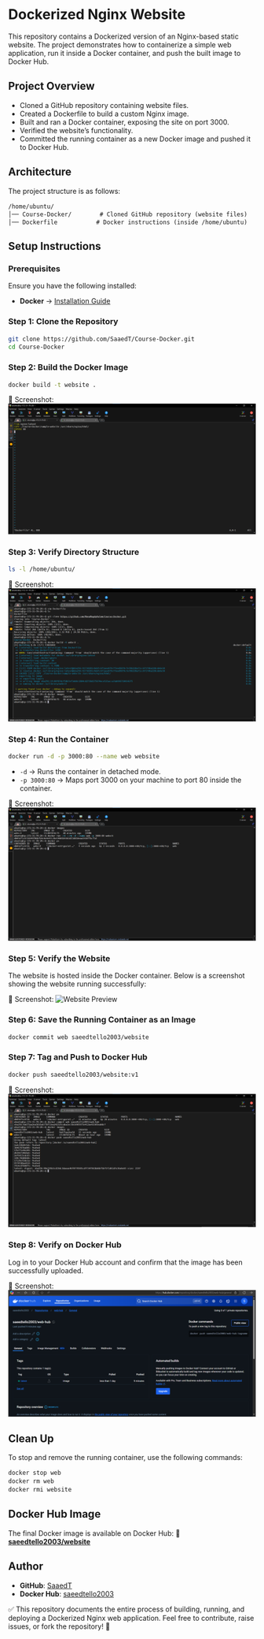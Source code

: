 # Dockerized Nginx Website

This repository contains a Dockerized version of an Nginx-based static website. The project demonstrates how to containerize a simple web application, run it inside a Docker container, and push the built image to Docker Hub.

## Project Overview
- Cloned a GitHub repository containing website files.
- Created a Dockerfile to build a custom Nginx image.
- Built and ran a Docker container, exposing the site on port 3000.
- Verified the website’s functionality.
- Committed the running container as a new Docker image and pushed it to Docker Hub.

## Architecture
The project structure is as follows:

```
/home/ubuntu/
│── Course-Docker/        # Cloned GitHub repository (website files)
│── Dockerfile           # Docker instructions (inside /home/ubuntu)

```

## Setup Instructions
### Prerequisites
Ensure you have the following installed:
- **Docker** → [Installation Guide](https://docs.docker.com/get-docker/)

### Step 1: Clone the Repository
```bash
git clone https://github.com/SaaedT/Course-Docker.git
cd Course-Docker
```

### Step 2: Build the Docker Image
```bash
docker build -t website .
```
📸 Screenshot:
![Dockerfile Screenshot](images/dockerfile.png)

### Step 3: Verify Directory Structure
```bash
ls -l /home/ubuntu/
```
📸 Screenshot:
![Directory Structure](images/directory_structure.png)

### Step 4: Run the Container
```bash
docker run -d -p 3000:80 --name web website
```
- `-d` → Runs the container in detached mode.
- `-p 3000:80` → Maps port 3000 on your machine to port 80 inside the container.

📸 Screenshot:
![Running Container](images/running_container.png)

### Step 5: Verify the Website
The website is hosted inside the Docker container. Below is a screenshot showing the website running successfully:

📸 Screenshot:
![Website Preview](images/website_preview.png)

### Step 6: Save the Running Container as an Image
```bash
docker commit web saeedtello2003/website
```

### Step 7: Tag and Push to Docker Hub
```bash
docker push saeedtello2003/website:v1
```
📸 Screenshot:
![Docker Push Commands](images/image_push_commands.png)

### Step 8: Verify on Docker Hub
Log in to your Docker Hub account and confirm that the image has been successfully uploaded.

📸 Screenshot:
![Docker Hub Image](images/dockerhub_account.png)

## Clean Up
To stop and remove the running container, use the following commands:
```bash
docker stop web
docker rm web
docker rmi website
```

## Docker Hub Image
The final Docker image is available on Docker Hub:
🔗 **[saeedtello2003/website](https://hub.docker.com/r/saeedtello2003/website)**

## Author
- **GitHub**: [SaaedT](https://github.com/SaaedT)
- **Docker Hub**: [saeedtello2003](https://hub.docker.com/u/saeedtello2003)

✅ This repository documents the entire process of building, running, and deploying a Dockerized Nginx web application.
Feel free to contribute, raise issues, or fork the repository! 🚀

